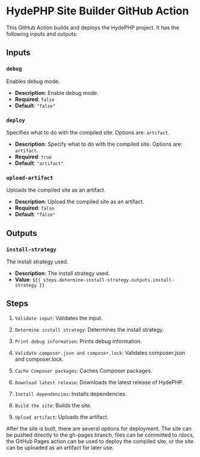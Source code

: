 # HydePHP Site Builder GitHub Action

This GitHub Action builds and deploys the HydePHP project. It has the following inputs and outputs:

## Inputs

### `debug`

Enables debug mode.

*   **Description**: Enable debug mode.
*   **Required**: `false`
*   **Default**: `"false"`

### `deploy`

Specifies what to do with the compiled site. Options are: `artifact`.

*   **Description**: Specify what to do with the compiled site. Options are: `artifact`.
*   **Required**: `true`
*   **Default**: `"artifact"`

### `upload-artifact`

Uploads the compiled site as an artifact.

*   **Description**: Upload the compiled site as an artifact.
*   **Required**: `false`
*   **Default**: `"false"`

## Outputs

### `install-strategy`

The install strategy used.

*   **Description**: The install strategy used.
*   **Value**: `${{ steps.determine-install-strategy.outputs.install-strategy }}`

## Steps

1.  `Validate input`: Validates the input.

2.  `Determine install strategy`: Determines the install strategy.

3.  `Print debug information`: Prints debug information.

4.  `Validate composer.json and composer.lock`: Validates composer.json and composer.lock.

5.  `Cache Composer packages`: Caches Composer packages.

6.  `Download latest release`: Downloads the latest release of HydePHP.

7.  `Install dependencies`: Installs dependencies.

8.  `Build the site`: Builds the site.

9.  `Upload artifact`: Uploads the artifact.


After the site is built, there are several options for deployment. The site can be pushed directly to the gh-pages branch, files can be committed to /docs, the GitHub Pages action can be used to deploy the compiled site, or the site can be uploaded as an artifact for later use.
